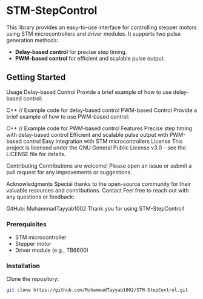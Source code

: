 # STM-StepControl

This library provides an easy-to-use interface for controlling stepper motors using STM microcontrollers and driver modules. It supports two pulse generation methods:
- **Delay-based control** for precise step timing.
- **PWM-based control** for efficient and scalable pulse output.

## Getting Started

Usage
Delay-based Control
Provide a brief example of how to use delay-based control:

C++
// Example code for delay-based control
PWM-based Control
Provide a brief example of how to use PWM-based control:

C++
// Example code for PWM-based control
Features
Precise step timing with delay-based control
Efficient and scalable pulse output with PWM-based control
Easy integration with STM microcontrollers
License
This project is licensed under the GNU General Public License v3.0 - see the LICENSE file for details.

Contributing
Contributions are welcome! Please open an issue or submit a pull request for any improvements or suggestions.

Acknowledgments
Special thanks to the open-source community for their valuable resources and contributions.
Contact
Feel free to reach out with any questions or feedback:

GitHub: MuhammadTayyab1002
Thank you for using STM-StepControl!

### Prerequisites
- STM microcontroller
- Stepper motor
- Driver module (e.g., TB6600)

### Installation
Clone the repository:
```sh
git clone https://github.com/MuhammadTayyab1002/STM-StepControl.git



